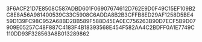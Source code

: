 3F6ACF21D7E8508C587ADBD601F06907674612D762E9D0F49C15EF109B2C8E8A56A981400539C33C5908C6ADDA8B2B3CFFB8ED29AF1258D5BE459D139FC98C952A68BD2BB589F588D45EA0EC756263B90D7ECF5B9D07909E05257C48F887C4183F4B18393568E454F582AA4C2BDFF0A1E7749C110DD93F328563A8B013289862